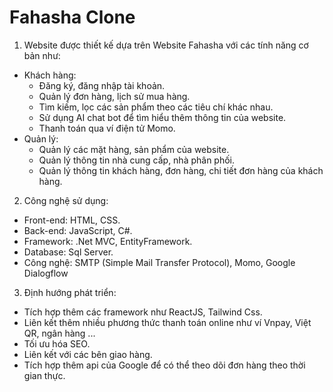 # Fahasha Clone
1. Website được thiết kế dựa trên Website Fahasha với các tính năng cơ bản như:
- Khách hàng:
  + Đăng ký, đăng nhập tài khoản.
  + Quản lý đơn hàng, lịch sử mua hàng.
  + Tìm kiếm, lọc các sản phẩm theo các tiêu chí khác nhau.
  + Sử dụng AI chat bot để tìm hiểu thêm thông tin của website.
  + Thanh toán qua ví điện tử Momo.
- Quản lý:
  + Quản lý các mặt hàng, sản phẩm của website.
  + Quản lý thông tin nhà cung cấp, nhà phân phối.
  + Quản lý thông tin khách hàng, đơn hàng, chi tiết đơn hàng của khách hàng.
2. Công nghệ sử dụng:
- Front-end: HTML, CSS.
- Back-end: JavaScript, C#.
- Framework: .Net MVC, EntityFramework.
- Database: Sql Server.
- Công nghệ: SMTP (Simple Mail Transfer Protocol), Momo, Google Dialogflow
3. Định hướng phát triển:
- Tích hợp thêm các framework như ReactJS, Tailwind Css.
- Liên kết thêm nhiều phương thức thanh toán online như ví Vnpay, Việt QR, ngân hàng ...
- Tối ưu hóa SEO.
- Liên kết với các bên giao hàng.
- Tích hợp thêm api của Google để có thể theo dõi đơn hàng theo thời gian thực.

